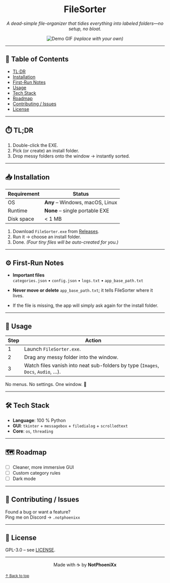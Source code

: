 <!-- ─────────────────────────────────────────────── -->
<!--  FileSorter  •  README.md  •  GPL © NotPhoeniXx -->
<!-- ─────────────────────────────────────────────── -->

<div align="center">

# FileSorter  
_A dead-simple file-organizer that tidies everything into labeled folders—no setup, no bloat._

![Demo GIF](https://user-images.githubusercontent.com/your-gif-link.gif) *(replace with your own)*

</div>

---

## 📑 Table of Contents
- [TL;DR](#-tl;dr)
- [Installation](#-installation)
- [First-Run Notes](#-first-run-notes)
- [Usage](#-usage)
- [Tech Stack](#-tech-stack)
- [Roadmap](#-roadmap)
- [Contributing / Issues](#-contributing--issues)
- [License](#-license)

---

## ⏱️ TL;DR
1. Double-click the EXE.  
2. Pick (or create) an install folder.  
3. Drop messy folders onto the window → instantly sorted.

---

## 📥 Installation

| Requirement | Status |
|-------------|--------|
| OS          | **Any** – Windows, macOS, Linux |
| Runtime     | **None** – single portable EXE |
| Disk space  | < 1 MB |

1. Download `FileSorter.exe` from [Releases](https://github.com/NotPhoeniXx/FileSorter/releases).  
2. Run it → choose an install folder.  
3. Done. *(Four tiny files will be auto-created for you.)*

---

## ⚙️ First-Run Notes
- **Important files**  
  `categories.json` • `config.json` • `logs.txt` • `app_base_path.txt`

- **Never move or delete** `app_base_path.txt`; it tells FileSorter where it lives.  
- If the file is missing, the app will simply ask again for the install folder.

---

## 🚀 Usage

| Step | Action |
|------|--------|
| 1 | Launch `FileSorter.exe`. |
| 2 | Drag any messy folder into the window. |
| 3 | Watch files vanish into neat sub-folders by type (`Images`, `Docs`, `Audio`, …). |

No menus. No settings. One window. 🎉

---

## 🛠️ Tech Stack
- **Language**: 100 % Python  
- **GUI**: `tkinter` + `messagebox` + `filedialog` + `scrolledtext`  
- **Core**: `os`, `threading`

---

## 🗺️ Roadmap
- [ ] Cleaner, more immersive GUI  
- [ ] Custom category rules  
- [ ] Dark mode

---

## 🤝 Contributing / Issues
Found a bug or want a feature?  
Ping me on Discord → `.notphoenixx`

---

## 📄 License
GPL-3.0 – see [LICENSE](LICENSE).

---

<div align="center">

Made with ☕ by **NotPhoeniXx**

</div>

<!-- quick-return link -->
<sup>[↑ Back to top](#fileSorter)</sup>
